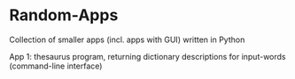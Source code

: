 # Random-Apps
Collection of smaller apps (incl. apps with GUI) written in Python

App 1: thesaurus program, returning dictionary descriptions for input-words (command-line interface)
